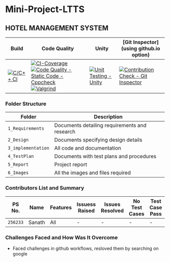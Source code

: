# Mini-Project-LTTS

## HOTEL MANAGEMENT SYSTEM



Build | Code Quality | Unity | [Git Inspector](using github.io option)
------|----------|-------|--------------
[![C/C++ CI](https://github.com/Saisanathpotnuru/Mini-Project-LTTS/actions/workflows/c-build.yml/badge.svg)](https://github.com/Saisanathpotnuru/Mini-Project-LTTS/actions/workflows/c-build.yml) | [![CI-Coverage](https://github.com/Saisanathpotnuru/Mini-Project-LTTS/actions/workflows/gcov.yml/badge.svg)](https://github.com/Saisanathpotnuru/Mini-Project-LTTS/actions/workflows/gcov.yml) [![Code Quality - Static Code - Cppcheck](https://github.com/Saisanathpotnuru/Mini-Project-LTTS/actions/workflows/cppcheck.yml/badge.svg)](https://github.com/Saisanathpotnuru/Mini-Project-LTTS/actions/workflows/cppcheck.yml) [![Valgrind](https://github.com/Saisanathpotnuru/Mini-Project-LTTS/actions/workflows/valgrind.yml/badge.svg)](https://github.com/Saisanathpotnuru/Mini-Project-LTTS/actions/workflows/valgrind.yml) | [![Unit Testing - Unity](https://github.com/Saisanathpotnuru/Mini-Project-LTTS/actions/workflows/unity.yml/badge.svg)](https://github.com/Saisanathpotnuru/Mini-Project-LTTS/actions/workflows/unity.yml) | [![Contribution Check - Git Inspector](https://github.com/Saisanathpotnuru/Mini-Project-LTTS/actions/workflows/gitinspector.yml/badge.svg)](https://github.com/Saisanathpotnuru/Mini-Project-LTTS/actions/workflows/gitinspector.yml)


### Folder Structure
Folder             | Description
-------------------| -----------------------------------------
`1_Requirements`   | Documents detailing requirements and research
`2_Design`         | Documents specifying design details
`3_implementation` | All code and documentation
`4_TestPlan`      | Documents with test plans and procedures
`5_Report`         | Project report
`6_Images`         | All the images and files required 



### Contributors List and Summary

PS No. |  Name   |    Features    | Issuess Raised |Issues Resolved|No Test Cases|Test Case Pass
-------|---------|----------------|----------------|---------------|-------------|--------------
`256233` | Sanath  | All    | -   | -   |-   |-   
  



### Challenges Faced and How Was It Overcome

* Faced challenges in github workflows, resloved them by searching on google

